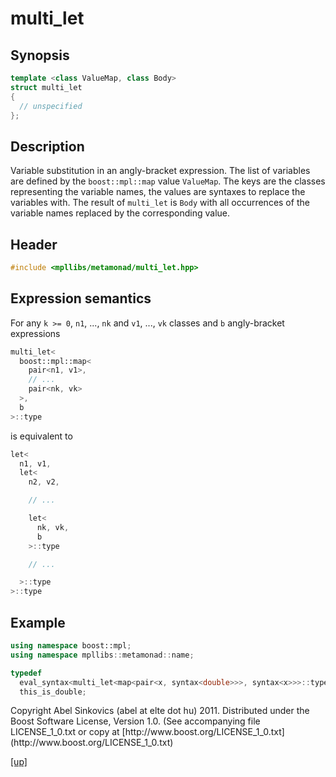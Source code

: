 # multi_let

## Synopsis

```cpp
template <class ValueMap, class Body>
struct multi_let
{
  // unspecified
};
```

## Description

Variable substitution in an angly-bracket expression. The list of variables are
defined by the `boost::mpl::map` value `ValueMap`. The keys are the classes
representing the variable names, the values are syntaxes to replace the
variables with. The result of `multi_let` is `Body` with all occurrences of the
variable names replaced by the corresponding value.

## Header

```cpp
#include <mpllibs/metamonad/multi_let.hpp>
```

## Expression semantics

For any `k >= 0`, `n1`, ..., `nk` and `v1`, ..., `vk` classes and `b`
angly-bracket expressions

```cpp
multi_let<
  boost::mpl::map<
    pair<n1, v1>,
    // ...
    pair<nk, vk>
  >,
  b
>::type
```

is equivalent to

```cpp
let<
  n1, v1,
  let<
    n2, v2,

    // ...

    let<
      nk, vk,
      b
    >::type

    // ...

  >::type
>::type
```

## Example

```cpp
using namespace boost::mpl;
using namespace mpllibs::metamonad::name;

typedef
  eval_syntax<multi_let<map<pair<x, syntax<double>>>, syntax<x>>>::type
  this_is_double;
```

<p class="copyright">
Copyright Abel Sinkovics (abel at elte dot hu) 2011.
Distributed under the Boost Software License, Version 1.0.
(See accompanying file LICENSE_1_0.txt or copy at
[http://www.boost.org/LICENSE_1_0.txt](http://www.boost.org/LICENSE_1_0.txt)
</p>

[[up]](reference.html)



